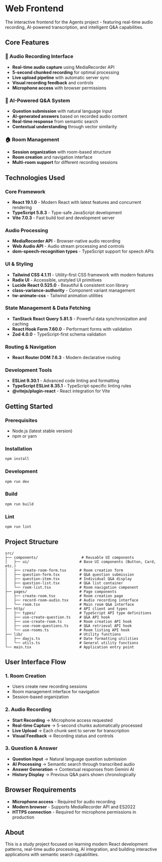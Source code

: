 # Web Frontend

The interactive frontend for the Agents project - featuring real-time audio recording, AI-powered transcription, and intelligent Q&A capabilities.

## Core Features

### 🎤 Audio Recording Interface
- **Real-time audio capture** using MediaRecorder API
- **5-second chunked recording** for optimal processing
- **Live upload pipeline** with automatic server sync
- **Visual recording feedback** and controls
- **Microphone access** with browser permissions

### 🤖 AI-Powered Q&A System
- **Question submission** with natural language input
- **AI-generated answers** based on recorded audio content
- **Real-time response** from semantic search
- **Contextual understanding** through vector similarity

### 🏠 Room Management
- **Session organization** with room-based structure
- **Room creation** and navigation interface
- **Multi-room support** for different recording sessions

## Technologies Used

### Core Framework
- **React 19.1.0** - Modern React with latest features and concurrent rendering
- **TypeScript 5.8.3** - Type-safe JavaScript development
- **Vite 7.0.3** - Fast build tool and development server

### Audio Processing
- **MediaRecorder API** - Browser-native audio recording
- **Web Audio API** - Audio stream processing and controls
- **dom-speech-recognition types** - TypeScript support for speech APIs

### UI & Styling
- **Tailwind CSS 4.1.11** - Utility-first CSS framework with modern features
- **Radix UI** - Accessible, unstyled UI primitives
- **Lucide React 0.525.0** - Beautiful & consistent icon library
- **class-variance-authority** - Component variant management
- **tw-animate-css** - Tailwind animation utilities

### State Management & Data Fetching
- **TanStack React Query 5.81.5** - Powerful data synchronization and caching
- **React Hook Form 7.60.0** - Performant forms with validation
- **Zod 4.0.0** - TypeScript-first schema validation

### Routing & Navigation
- **React Router DOM 7.6.3** - Modern declarative routing

### Development Tools
- **ESLint 9.30.1** - Advanced code linting and formatting
- **TypeScript ESLint 8.35.1** - TypeScript-specific linting rules
- **@vitejs/plugin-react** - React integration for Vite

## Getting Started

### Prerequisites
- Node.js (latest stable version)
- npm or yarn

### Installation
```bash
npm install
```

### Development
```bash
npm run dev
```

### Build
```bash
npm run build
```

### Lint
```bash
npm run lint
```

## Project Structure
```
src/
├── components/                    # Reusable UI components
│   ├── ui/                       # Base UI components (Button, Card, etc.)
│   ├── create-room-form.tsx      # Room creation form
│   ├── question-form.tsx         # Q&A question submission
│   ├── question-item.tsx         # Individual Q&A display
│   ├── question-list.tsx         # Q&A list container
│   └── room-list.tsx             # Room navigation component
├── pages/                        # Page components
│   ├── create-room.tsx           # Room creation page
│   ├── record-room-audio.tsx     # Audio recording interface
│   └── room.tsx                  # Main room Q&A interface
├── http/                         # API client and types
│   ├── types/                    # TypeScript API type definitions
│   ├── use-create-question.ts    # Q&A API hook
│   ├── use-create-room.ts        # Room creation API hook
│   ├── use-room-questions.ts     # Q&A retrieval API hook
│   └── use-rooms.ts              # Room listing API hook
├── lib/                          # Utility functions
│   ├── dayjs.ts                  # Date formatting utilities
│   └── utils.ts                  # General utility functions
└── main.tsx                      # Application entry point
```

## User Interface Flow

### 1. Room Creation
- Users create new recording sessions
- Room management interface for navigation
- Session-based organization

### 2. Audio Recording
- **Start Recording** → Microphone access requested
- **Real-time Capture** → 5-second chunks automatically processed
- **Live Upload** → Each chunk sent to server for transcription
- **Visual Feedback** → Recording status and controls

### 3. Question & Answer
- **Question Input** → Natural language question submission
- **AI Processing** → Semantic search through transcribed audio
- **Answer Generation** → Contextual responses from Gemini AI
- **History Display** → Previous Q&A pairs shown chronologically

## Browser Requirements
- **Microphone access** - Required for audio recording
- **Modern browser** - Supports MediaRecorder API and ES2022
- **HTTPS connection** - Required for microphone permissions in production

## About
This is a study project focused on learning modern React development patterns, real-time audio processing, AI integration, and building interactive applications with semantic search capabilities.